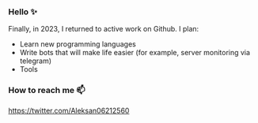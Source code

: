 ### Hello ✨
Finally, in 2023, I returned to active work on Github. I plan:
- Learn new programming languages
- Write bots that will make life easier (for example, server monitoring via telegram)
- Tools

### How to reach me 📫
https://twitter.com/Aleksan06212560
<!--
**73alexstep/73alexstep** is a ✨ _special_ ✨ repository because its `README.md` (this file) appears on your GitHub profile.

Here are some ideas to get you started:

- 🔭 I’m currently working on ...
- 🌱 I’m currently learning ...
- 👯 I’m looking to collaborate on ...
- 🤔 I’m looking for help with ...
- 💬 Ask me about ...
- 📫 How to reach me: ...
- 😄 Pronouns: ...
- ⚡ Fun fact: ...
-->
